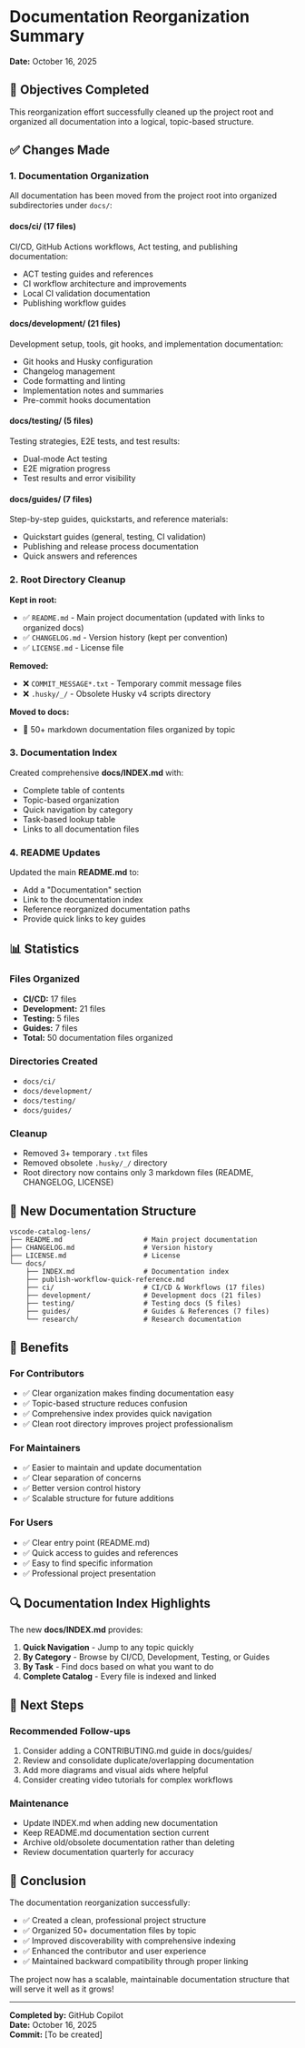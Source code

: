 # Documentation Reorganization Summary

**Date:** October 16, 2025

## 🎯 Objectives Completed

This reorganization effort successfully cleaned up the project root and organized all documentation into a logical, topic-based structure.

## ✅ Changes Made

### 1. Documentation Organization

All documentation has been moved from the project root into organized subdirectories under `docs/`:

#### **docs/ci/** (17 files)

CI/CD, GitHub Actions workflows, Act testing, and publishing documentation:

- ACT testing guides and references
- CI workflow architecture and improvements
- Local CI validation documentation
- Publishing workflow guides

#### **docs/development/** (21 files)

Development setup, tools, git hooks, and implementation documentation:

- Git hooks and Husky configuration
- Changelog management
- Code formatting and linting
- Implementation notes and summaries
- Pre-commit hooks documentation

#### **docs/testing/** (5 files)

Testing strategies, E2E tests, and test results:

- Dual-mode Act testing
- E2E migration progress
- Test results and error visibility

#### **docs/guides/** (7 files)

Step-by-step guides, quickstarts, and reference materials:

- Quickstart guides (general, testing, CI validation)
- Publishing and release process documentation
- Quick answers and references

### 2. Root Directory Cleanup

**Kept in root:**

- ✅ `README.md` - Main project documentation (updated with links to organized docs)
- ✅ `CHANGELOG.md` - Version history (kept per convention)
- ✅ `LICENSE.md` - License file

**Removed:**

- ❌ `COMMIT_MESSAGE*.txt` - Temporary commit message files
- ❌ `.husky/_/` - Obsolete Husky v4 scripts directory

**Moved to docs:**

- 📁 50+ markdown documentation files organized by topic

### 3. Documentation Index

Created comprehensive **docs/INDEX.md** with:

- Complete table of contents
- Topic-based organization
- Quick navigation by category
- Task-based lookup table
- Links to all documentation files

### 4. README Updates

Updated the main **README.md** to:

- Add a "Documentation" section
- Link to the documentation index
- Reference reorganized documentation paths
- Provide quick links to key guides

## 📊 Statistics

### Files Organized

- **CI/CD:** 17 files
- **Development:** 21 files
- **Testing:** 5 files
- **Guides:** 7 files
- **Total:** 50 documentation files organized

### Directories Created

- `docs/ci/`
- `docs/development/`
- `docs/testing/`
- `docs/guides/`

### Cleanup

- Removed 3+ temporary `.txt` files
- Removed obsolete `.husky/_/` directory
- Root directory now contains only 3 markdown files (README, CHANGELOG, LICENSE)

## 📁 New Documentation Structure

```
vscode-catalog-lens/
├── README.md                    # Main project documentation
├── CHANGELOG.md                 # Version history
├── LICENSE.md                   # License
└── docs/
    ├── INDEX.md                 # Documentation index
    ├── publish-workflow-quick-reference.md
    ├── ci/                      # CI/CD & Workflows (17 files)
    ├── development/             # Development docs (21 files)
    ├── testing/                 # Testing docs (5 files)
    ├── guides/                  # Guides & References (7 files)
    └── research/                # Research documentation
```

## 🎯 Benefits

### For Contributors

- ✅ Clear organization makes finding documentation easy
- ✅ Topic-based structure reduces confusion
- ✅ Comprehensive index provides quick navigation
- ✅ Clean root directory improves project professionalism

### For Maintainers

- ✅ Easier to maintain and update documentation
- ✅ Clear separation of concerns
- ✅ Better version control history
- ✅ Scalable structure for future additions

### For Users

- ✅ Clear entry point (README.md)
- ✅ Quick access to guides and references
- ✅ Easy to find specific information
- ✅ Professional project presentation

## 🔍 Documentation Index Highlights

The new **docs/INDEX.md** provides:

1. **Quick Navigation** - Jump to any topic quickly
2. **By Category** - Browse by CI/CD, Development, Testing, or Guides
3. **By Task** - Find docs based on what you want to do
4. **Complete Catalog** - Every file is indexed and linked

## 📝 Next Steps

### Recommended Follow-ups

1. Consider adding a CONTRIBUTING.md guide in docs/guides/
2. Review and consolidate duplicate/overlapping documentation
3. Add more diagrams and visual aids where helpful
4. Consider creating video tutorials for complex workflows

### Maintenance

- Update INDEX.md when adding new documentation
- Keep README.md documentation section current
- Archive old/obsolete documentation rather than deleting
- Review documentation quarterly for accuracy

## 🎉 Conclusion

The documentation reorganization successfully:

- ✅ Created a clean, professional project structure
- ✅ Organized 50+ documentation files by topic
- ✅ Improved discoverability with comprehensive indexing
- ✅ Enhanced the contributor and user experience
- ✅ Maintained backward compatibility through proper linking

The project now has a scalable, maintainable documentation structure that will serve it well as it grows!

---

**Completed by:** GitHub Copilot  
**Date:** October 16, 2025  
**Commit:** [To be created]

